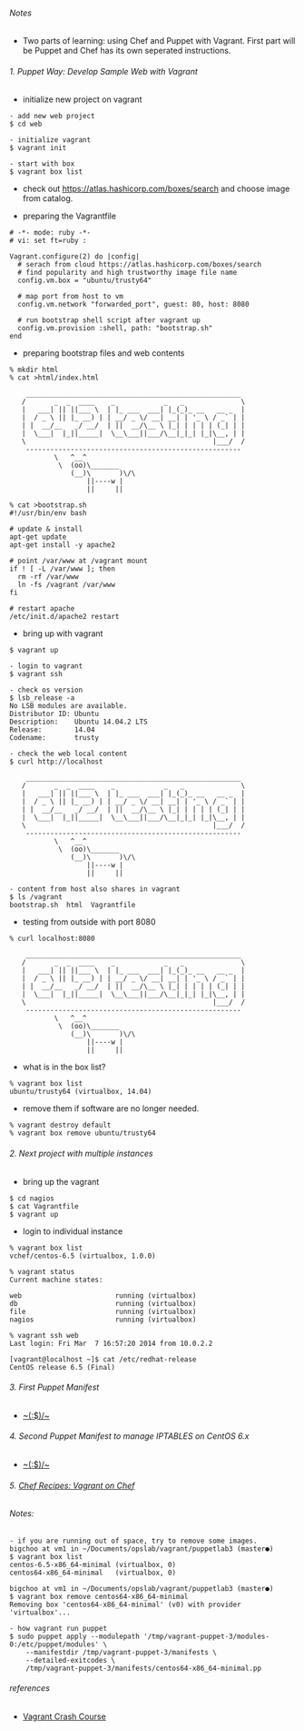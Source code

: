 ###### Notes
- Two parts of learning: using Chef and Puppet with Vagrant. First part will be Puppet and Chef has its own seperated instructions.

###### 1. Puppet Way: Develop Sample Web with Vagrant 
* initialize new project on vagrant
```
- add new web project
$ cd web

- initialize vagrant
$ vagrant init

- start with box
$ vagrant box list
```

* check out https://atlas.hashicorp.com/boxes/search and choose image from catalog.

* preparing the Vagrantfile
```
# -*- mode: ruby -*-
# vi: set ft=ruby :

Vagrant.configure(2) do |config|
  # serach from cloud https://atlas.hashicorp.com/boxes/search
  # find popularity and high trustworthy image file name
  config.vm.box = "ubuntu/trusty64"

  # map port from host to vm
  config.vm.network "forwarded_port", guest: 80, host: 8080

  # run bootstrap shell script after vagrant up
  config.vm.provision :shell, path: "bootstrap.sh"
end
```

* preparing bootstrap files and web contents
```
% mkdir html
% cat >html/index.html

    _____________________________________________________
   /       _  _  ____    _            _   _              \
   |   ___| || ||___ \  | |_ ___  ___| |_(_)_ __   __ _  |
   |  / _ \ || |_ __) | | __/ _ \/ __| __| | '_ \ / _` | |
   | |  __/__   _/ __/  | ||  __/\__ \ |_| | | | | (_| | |
   |  \___|  |_||_____|  \__\___||___/\__|_|_| |_|\__, | |
   \                                              |___/  /
    -----------------------------------------------------
           \   ^__^
            \  (oo)\_______
               (__)\       )\/\
                   ||----w |
                   ||     ||

% cat >bootstrap.sh
#!/usr/bin/env bash

# update & install
apt-get update
apt-get install -y apache2

# point /var/www at /vagrant mount
if ! [ -L /var/www ]; then
  rm -rf /var/www
  ln -fs /vagrant /var/www
fi

# restart apache
/etc/init.d/apache2 restart
```

* bring up with vagrant
```
$ vagrant up

- login to vagrant
$ vagrant ssh

- check os version
$ lsb_release -a
No LSB modules are available.
Distributor ID: Ubuntu
Description:    Ubuntu 14.04.2 LTS
Release:        14.04
Codename:       trusty

- check the web local content
$ curl http://localhost

    _____________________________________________________
   /       _  _  ____    _            _   _              \
   |   ___| || ||___ \  | |_ ___  ___| |_(_)_ __   __ _  |
   |  / _ \ || |_ __) | | __/ _ \/ __| __| | '_ \ / _` | |
   | |  __/__   _/ __/  | ||  __/\__ \ |_| | | | | (_| | |
   |  \___|  |_||_____|  \__\___||___/\__|_|_| |_|\__, | |
   \                                              |___/  /
    -----------------------------------------------------
           \   ^__^
            \  (oo)\_______
               (__)\       )\/\
                   ||----w |
                   ||     ||

- content from host also shares in vagrant
$ ls /vagrant
bootstrap.sh  html  Vagrantfile
```

- testing from outside with port 8080
```
% curl localhost:8080

    _____________________________________________________
   /       _  _  ____    _            _   _              \
   |   ___| || ||___ \  | |_ ___  ___| |_(_)_ __   __ _  |
   |  / _ \ || |_ __) | | __/ _ \/ __| __| | '_ \ / _` | |
   | |  __/__   _/ __/  | ||  __/\__ \ |_| | | | | (_| | |
   |  \___|  |_||_____|  \__\___||___/\__|_|_| |_|\__, | |
   \                                              |___/  /
    -----------------------------------------------------
           \   ^__^
            \  (oo)\_______
               (__)\       )\/\
                   ||----w |
                   ||     ||
```

* what is in the box list?
```
% vagrant box list
ubuntu/trusty64 (virtualbox, 14.04)
```

* remove them if software are no longer needed.
```
% vagrant destroy default
% vagrant box remove ubuntu/trusty64
```

###### 2. Next project with multiple instances
* bring up the vagrant
```
$ cd nagios
$ cat Vagrantfile
$ vagrant up
```

* login to individual instance
```
% vagrant box list
vchef/centos-6.5 (virtualbox, 1.0.0)

% vagrant status
Current machine states:

web                       running (virtualbox)
db                        running (virtualbox)
file                      running (virtualbox)
nagios                    running (virtualbox)

% vagrant ssh web
Last login: Fri Mar  7 16:57:20 2014 from 10.0.2.2

[vagrant@localhost ~]$ cat /etc/redhat-release
CentOS release 6.5 (Final)
```

###### 3. First Puppet Manifest
  - [~\(:$)/~](https://github.com/boonchu/opslab/tree/vagrant1/vagrant/puppetlab1)

###### 4. Second Puppet Manifest to manage IPTABLES on CentOS 6.x
  - [~\(:$)/~](https://github.com/boonchu/opslab/tree/vagrant1/vagrant/puppetlab2)
  
###### 5. [Chef Recipes: Vagrant on Chef](https://github.com/boonchu/opslab/tree/vagrant1/vagrant/cheflab1)

###### Notes:
```
- if you are running out of space, try to remove some images.
bigchoo at vm1 in ~/Documents/opslab/vagrant/puppetlab3 (master●)
$ vagrant box list
centos-6.5-x86_64-minimal (virtualbox, 0)
centos64-x86_64-minimal   (virtualbox, 0)

bigchoo at vm1 in ~/Documents/opslab/vagrant/puppetlab3 (master●)
$ vagrant box remove centos64-x86_64-minimal
Removing box 'centos64-x86_64-minimal' (v0) with provider 'virtualbox'...

- how vagrant run puppet
$ sudo puppet apply --modulepath '/tmp/vagrant-puppet-3/modules-0:/etc/puppet/modules' \
	--manifestdir /tmp/vagrant-puppet-3/manifests \
	--detailed-exitcodes \
	/tmp/vagrant-puppet-3/manifests/centos64-x86_64-minimal.pp
```

###### references
   - [Vagrant Crash Course](https://sysadmincasts.com/episodes/42-crash-course-on-vagrant-revised)
